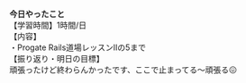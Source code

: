 **今日やったこと**<br>
【学習時間】1時間/日<br>
【内容】<br>
・Progate Rails道場レッスンⅡの5まで<br>
【振り返り・明日の目標】<br>
頑張ったけど終わらんかったです、ここで止まってる〜頑張る😖<br>